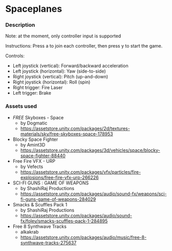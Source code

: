 # Spaceplanes

### Description
Note: at the moment, only controller input is supported

Instructions: Press a to join each controller, then press y to start the game.

Controls:
  - Left joystick (vertical): Forward/backward acceleration
  - Left joystick (horizontal): Yaw (side-to-side)
  - Right joystick (vertical): Pitch (up-and-down)
  - Right joystick (horizontal): Roll (spin)
  - Right trigger: Fire Laser
  - Left trigger: Brake

### Assets used
- *FREE* Skyboxes - Space
  - by Dogmatic
  - https://assetstore.unity.com/packages/2d/textures-materials/sky/free-skyboxes-space-178953
- Blocky Space Fighter
  - by Amint3D
  - https://assetstore.unity.com/packages/3d/vehicles/space/blocky-space-fighter-88440
- Free Fire VFX - URP
  - by Vefects
  - https://assetstore.unity.com/packages/vfx/particles/fire-explosions/free-fire-vfx-urp-266226
- SCI-FI GUNS : GAME OF WEAPONS
  - by ShashiRaj Productions
  - https://assetstore.unity.com/packages/audio/sound-fx/weapons/sci-fi-guns-game-of-weapons-284029
- Smacks & Scuffles Pack 1
  - by ShashiRaj Productions
  - https://assetstore.unity.com/packages/audio/sound-fx/foley/smacks-scuffles-pack-1-284895
- Free 8 Synthwave Tracks
  - alkakrab
  - https://assetstore.unity.com/packages/audio/music/free-8-synthwave-tracks-275637
